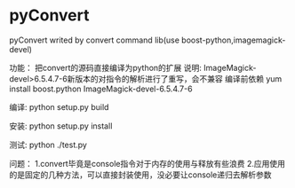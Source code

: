 pyConvert
=========

pyConvert writed by convert command lib(use boost-python,imagemagick-devel)

功能：
把convert的源码直接编译为python的扩展
说明:
ImageMagick-devel>6.5.4.7-6新版本的对指令的解析进行了重写，会不兼容
编译前依赖
yum install boost.python ImageMagick-devel-6.5.4.7-6

编译:
python setup.py build

安装:
python setup.py install

测试:
python ./test.py

问题：
1.convert毕竟是console指令对于内存的使用与释放有些浪费
2.应用使用的是固定的几种方法，可以直接封装使用，没必要让console递归去解析参数